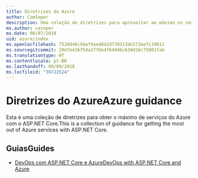 ```yaml
---
title: Diretrizes do Azure
author: CamSoper
description: Uma coleção de diretrizes para aproveitar ao máximo os serviços do Azure com o ASP.NET Core.
ms.author: casoper
ms.date: 08/07/2018
uid: azure/index
ms.openlocfilehash: 7520d46c94af9ae48d2d770313de573ee7c39811
ms.sourcegitcommit: 29dfe436f54a27fbb4f6494bc639d16c75001fab
ms.translationtype: HT
ms.contentlocale: pt-BR
ms.lasthandoff: 08/09/2018
ms.locfileid: "39722524"
---
```

# <a name="azure-guidance"></a><span data-ttu-id="9ff0f-103">Diretrizes do Azure</span><span class="sxs-lookup"><span data-stu-id="9ff0f-103">Azure guidance</span></span>

<span data-ttu-id="9ff0f-104">Esta é uma coleção de diretrizes para obter o máximo de serviços do Azure com o ASP.NET Core.</span><span class="sxs-lookup"><span data-stu-id="9ff0f-104">This is a collection of guidance for getting the most out of Azure services with ASP.NET Core.</span></span>

## <a name="guides"></a><span data-ttu-id="9ff0f-105">Guias</span><span class="sxs-lookup"><span data-stu-id="9ff0f-105">Guides</span></span>

* [<span data-ttu-id="9ff0f-106">DevOps com ASP.NET Core e Azure</span><span class="sxs-lookup"><span data-stu-id="9ff0f-106">DevOps with ASP.NET Core and Azure</span></span>](xref:azure/devops/index)
